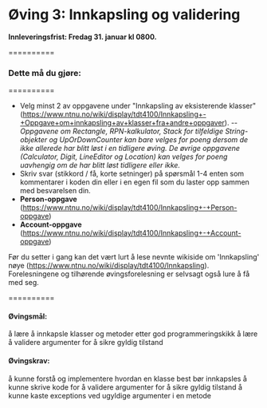 Øving 3: Innkapsling og validering
==========
**Innleveringsfrist: Fredag 31. januar kl 0800.**

==========

### Dette må du gjøre:
==========
- Velg minst 2 av oppgavene under "Innkapsling av eksisterende klasser" (https://www.ntnu.no/wiki/display/tdt4100/Innkapsling+-+Oppgave+om+innkapsling+av+klasser+fra+andre+oppgaver).
-- *Oppgavene om Rectangle, RPN-kalkulator, Stack for tilfeldige String-objekter og UpOrDownCounter kan bare velges for poeng dersom de ikke allerede har blitt løst i en tidligere øving. De øvrige oppgavene (Calculator, Digit, LineEditor og Location) kan velges for poeng uavhengig om de har blitt løst tidligere eller ikke.*
- Skriv svar (stikkord / få, korte setninger) på spørsmål 1-4 enten som kommentarer i koden din eller i en egen fil som du laster opp sammen med besvarelsen din.
- **Person-oppgave** (https://www.ntnu.no/wiki/display/tdt4100/Innkapsling+-+Person-oppgave)
- **Account-oppgave** (https://www.ntnu.no/wiki/display/tdt4100/Innkapsling+-+Account-oppgave)

Før du setter i gang kan det vært lurt å lese nevnte wikiside om 'Innkapsling' nøye (https://www.ntnu.no/wiki/display/tdt4100/Innkapsling). Forelesningene og tilhørende øvingsforelesning er selvsagt også lure å få med seg.

==========
#### Øvingsmål:
å lære å innkapsle klasser og metoder etter god programmeringskikk
å lære å validere argumenter for å sikre gyldig tilstand

#### Øvingskrav:
å kunne forstå og implementere hvordan en klasse best bør innkapsles
å kunne skrive kode for å validere argumenter for å sikre gyldig tilstand
å kunne kaste exceptions ved ugyldige argumenter i en metode
